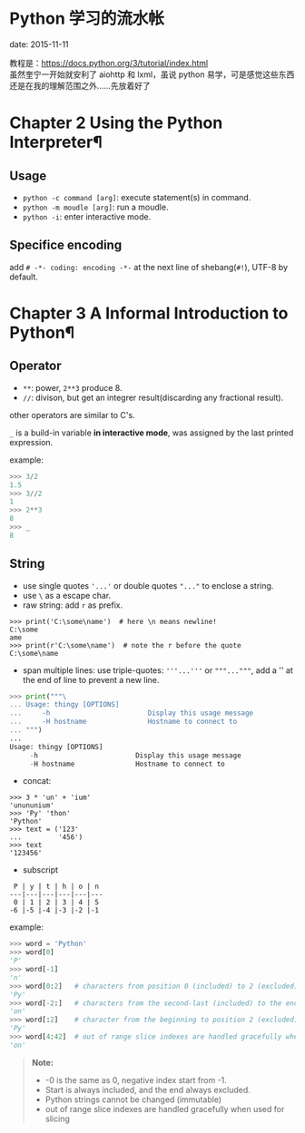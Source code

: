 Python 学习的流水帐
====
date: 2015-11-11

教程是：https://docs.python.org/3/tutorial/index.html  
虽然奎宁一开始就安利了 aiohttp 和 lxml，虽说 python 易学，可是感觉这些东西还是在我的理解范围之外……先放着好了

# Chapter 2 Using the Python Interpreter¶
## Usage
* `python -c command [arg]`: execute statement(s) in command.
* `python -m moudle [arg]`: run a moudle.
* `python -i`: enter interactive mode.

## Specifice encoding
add `# -*- coding: encoding -*-` at the next line of shebang(`#!`), UTF-8 by default.

# Chapter 3 A Informal Introduction to Python¶
## Operator
* `**`: power, `2**3` produce 8.
* `//`: divison, but get an integrer result(discarding any fractional result).

other operators are similar to C's.

`_` is a build-in variable **in interactive mode**, was assigned by the last printed expression.

example:

```python
>>> 3/2
1.5
>>> 3//2
1
>>> 2**3
8
>>> _
8
```

## String
* use single quotes `'...'` or double quotes `"..."` to enclose a string.
* use `\` as a escape char.
* raw string: add `r` as prefix.

```
>>> print('C:\some\name')  # here \n means newline!
C:\some
ame
>>> print(r'C:\some\name')  # note the r before the quote
C:\some\name
```

* span multiple lines: use triple-quotes: `'''...'''` or `"""..."""`, add a '\' at the end of line to prevent a new line.

```python
>>> print("""\
... Usage: thingy [OPTIONS]
...     -h                        Display this usage message
...     -H hostname               Hostname to connect to
... """)
...
Usage: thingy [OPTIONS]
     -h                        Display this usage message
     -H hostname               Hostname to connect to
```

* concat:

```
>>> 3 * 'un' + 'ium'
'unununium'
>>> 'Py' 'thon'
'Python'
>>> text = ('123'
...         '456')
>>> text
'123456'
```

* subscript

```
 P | y | t | h | o | n
---|---|---|---|---|---
 0 | 1 | 2 | 3 | 4 | 5
-6 |-5 |-4 |-3 |-2 |-1
```

example:

```python
>>> word = 'Python'
>>> word[0]
'P'
>>> word[-1]
'n'
>>> word[0:2]   # characters from position 0 (included) to 2 (excluded)
'Py'
>>> word[-2:]   # characters from the second-last (included) to the end
'on'
>>> word[:2]    # character from the beginning to position 2 (excluded)
'Py'
>>> word[4:42]  # out of range slice indexes are handled gracefully when used for slicing
'on'
```

> **Note:**
> * -0 is the same as 0, negative index start from -1.
> * Start is always included, and the end always excluded.
> * Python strings cannot be changed (immutable)
> * out of range slice indexes are handled gracefully when used for slicing
